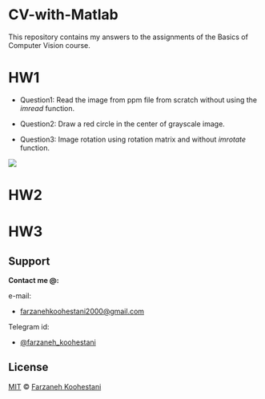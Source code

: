 # CV-with-Matlab
This repository contains my answers to the assignments of the Basics of Computer Vision course.

# HW1
* Question1: Read the image from ppm file from scratch without using the *imread* function.

* Question2: Draw a red circle in the center of grayscale image.

* Question3: Image rotation using rotation matrix and without *imrotate* function.
<img src="https://github.com/farkoo/CV-with-Matlab/blob/master/HW1/rot.png">

# HW2



# HW3


## Support

**Contact me @:**

e-mail:

* farzanehkoohestani2000@gmail.com

Telegram id:

* [@farzaneh_koohestani](https://t.me/farzaneh_koohestani)

## License
[MIT](https://github.com/fark00/farkoo-Simulator/blob/master/LICENSE)
&#0169; 
[Farzaneh Koohestani](https://github.com/fark00)

